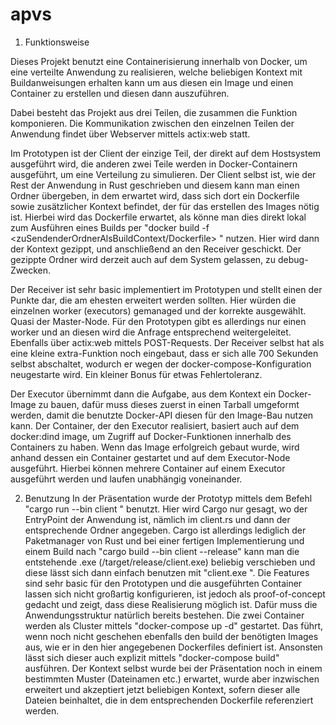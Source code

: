 # apvs

1. Funktionsweise

Dieses Projekt benutzt eine Containerisierung innerhalb von Docker, um eine verteilte Anwendung zu realisieren, welche beliebigen Kontext mit Buildanweisungen erhalten kann
um aus diesen ein Image und einen Container zu erstellen und diesen dann auszuführen.

Dabei besteht das Projekt aus drei Teilen, die zusammen die Funktion komponieren. Die Kommunikation zwischen den einzelnen Teilen der Anwendung findet über Webserver mittels actix:web statt.

Im Prototypen ist der Client der einzige Teil, der direkt auf dem Hostsystem ausgeführt wird, die anderen zwei Teile werden in Docker-Containern ausgeführt, um eine Verteilung zu simulieren. 
Der Client selbst ist, wie der Rest der Anwendung in Rust geschrieben und diesem kann man einen Ordner übergeben, in dem erwartet wird, dass sich dort ein Dockerfile sowie zusätzlicher Kontext befindet, der für das erstellen des Images nötig ist.
Hierbei wird das Dockerfile erwartet, als könne man dies direkt lokal zum Ausführen eines Builds per "docker build -f <zuSendenderOrdnerAlsBuildContext/Dockerfile> <zuSendenderOrdnerAlsBuildContext>" nutzen. Hier wird dann der Kontext gezippt, und anschließend an den Receiver geschickt. Der gezippte Ordner wird derzeit auch auf dem System gelassen, zu debug-Zwecken.

Der Receiver ist sehr basic implementiert im Prototypen und stellt einen der Punkte dar, die am ehesten erweitert werden sollten. Hier würden die einzelnen worker (executors) gemanaged und der korrekte ausgewählt. Quasi der Master-Node. Für den Prototypen gibt es allerdings nur einen worker und an diesen wird die Anfrage entsprechend weitergeleitet.
Ebenfalls über actix:web mittels POST-Requests. Der Receiver selbst hat als eine kleine extra-Funktion noch eingebaut, dass er sich alle 700 Sekunden selbst abschaltet, wodurch er wegen der docker-compose-Konfiguration neugestarte wird. Ein kleiner Bonus für etwas Fehlertoleranz.

Der Executor übernimmt dann die Aufgabe, aus dem Kontext ein Docker-Image zu bauen, dafür muss dieses zuerst in einen Tarball umgeformt werden, damit die benutzte Docker-API diesen für den Image-Bau nutzen kann.
Der Container, der den Executor realisiert, basiert auch auf dem docker:dind image, um Zugriff auf Docker-Funktionen innerhalb des Containers zu haben.
Wenn das Image erfolgreich gebaut wurde, wird anhand dessen ein Container gestartet und auf dem Executor-Node ausgeführt. Hierbei können mehrere Container auf einem Executor ausgeführt werden und laufen unabhängig voneinander.

2. Benutzung
In der Präsentation wurde der Prototyp mittels dem Befehl "cargo run --bin client <zuSendenderOrdner>" benutzt. Hier wird Cargo nur gesagt, wo der EntryPoint der Anwendung ist, nämlich im client.rs und dann der entsprechende Ordner angegeben. Cargo ist allerdings lediglich der Paketmanager von Rust und bei einer fertigen Implementierung und einem Build nach "cargo build --bin client --release" kann man die entstehende .exe (/target/release/client.exe) beliebig verschieben und diese lässt sich dann einfach benutzen mit 
"client.exe <zuSendenderOrdner>". Die Features sind sehr basic für den Prototypen und die ausgeführten Container lassen sich nicht großartig konfigurieren, ist jedoch als proof-of-concept gedacht und zeigt, dass diese Realisierung möglich ist.
Dafür muss die Anwendungsstruktur natürlich bereits bestehen. Die zwei Container werden als Cluster mittels "docker-compose up -d" gestartet. Das führt, wenn noch nicht geschehen ebenfalls den build der benötigten Images aus, wie er in den hier angegebenen Dockerfiles definiert ist. Ansonsten lässt sich dieser auch explizit mittels "docker-compose build" ausführen.
Der Kontext selbst wurde bei der Präsentation noch in einem bestimmten Muster (Dateinamen etc.) erwartet, wurde aber inzwischen erweitert und akzeptiert jetzt beliebigen Kontext, sofern dieser alle Dateien beinhaltet, die in dem entsprechenden Dockerfile referenziert werden.
